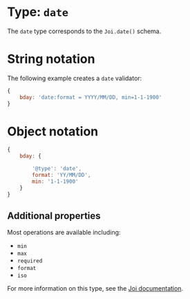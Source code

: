 # Type: `date`

The `date` type corresponds to the `Joi.date()` schema.

# String notation

The following example creates a `date` validator:

```js
{
    bday: 'date:format = YYYY/MM/DD, min=1-1-1900'
}
```

# Object notation

```js
{
    bday: {

        '@type': 'date',
        format: 'YY/MM/DD',
        min: '1-1-1900'
    }
}
```

## Additional properties

Most operations are available including:
- `min`
- `max`
- `required`
- `format`
- `iso`

For more information on this type, see the [Joi documentation](https://github.com/hapijs/joi/blob/v8/API.md).
